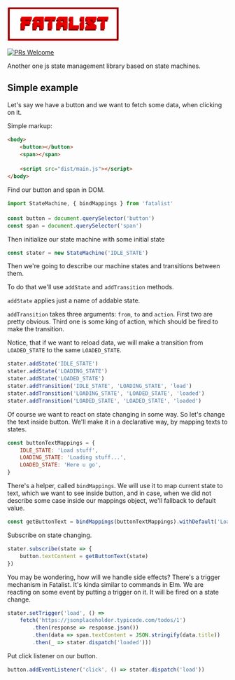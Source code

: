 ![](fatalist-logo.png)

[![PRs Welcome](https://img.shields.io/badge/PRs-welcome-brightgreen.svg?style=flat-square)](http://makeapullrequest.com)

Another one js state management library based on state machines.

## Simple example

Let's say we have a button and we want to fetch some data, when clicking on it.

Simple markup:

```html
<body>
    <button></button>
    <span></span>

    <script src="dist/main.js"></script>
</body>
```

Find our button and span in DOM.

```javascript
import StateMachine, { bindMappings } from 'fatalist'

const button = document.querySelector('button')
const span = document.querySelector('span')
```

Then initialize our state machine with some initial state
```javascript
const stater = new StateMachine('IDLE_STATE')
```

Then we're going to describe our machine states and transitions between them.

To do that we'll use `addState` and `addTransition` methods.

`addState` applies just a name of addable state.

`addTransition` takes three arguments: `from`, `to` and `action`. First two are pretty obvious. Third one is some king of action, which should be fired to make the transition.

Notice, that if we want to reload data, we will make a transition from ```LOADED_STATE``` to the same ```LOADED_STATE```.
```javascript
stater.addState('IDLE_STATE')
stater.addState('LOADING_STATE')
stater.addState('LOADED_STATE')
stater.addTransition('IDLE_STATE', 'LOADING_STATE', 'load')
stater.addTransition('LOADING_STATE', 'LOADED_STATE', 'loaded')
stater.addTransition('LOADED_STATE', 'LOADED_STATE', 'loaded')
```
Of course we want to react on state changing in some way. So let's change the text inside button. We'll make it in a declarative way, by mapping texts to states.
```javascript
const buttonTextMappings = {
    IDLE_STATE: 'Load stuff',
    LOADING_STATE: 'Loading stuff...',
    LOADED_STATE: 'Here u go',
}
```

There's a helper, called ```bindMappings```. We will use it to map current state to text, which we want to see inside button, and in case, when we did not describe some case inside our mappings object, we'll fallback to default value.
```javascript
const getButtonText = bindMappings(buttonTextMappings).withDefault('Load stuff')
```
Subscribe on state changing. 
```javascript
stater.subscribe(state => {
    button.textContent = getButtonText(state)
})
```

You may be wondering, how will we handle side effects? There's a trigger mechanism in Fatalist. It's kinda similar to commands in Elm. We are reacting on some event by putting a trigger on it. It will be fired on a state change.
```javascript
stater.setTrigger('load', () =>
    fetch('https://jsonplaceholder.typicode.com/todos/1')
        .then(response => response.json())
        .then(data => span.textContent = JSON.stringify(data.title))
        .then(_ => stater.dispatch('loaded')))
```

Put click listener on our button.
```javascript
button.addEventListener('click', () => stater.dispatch('load'))
```
